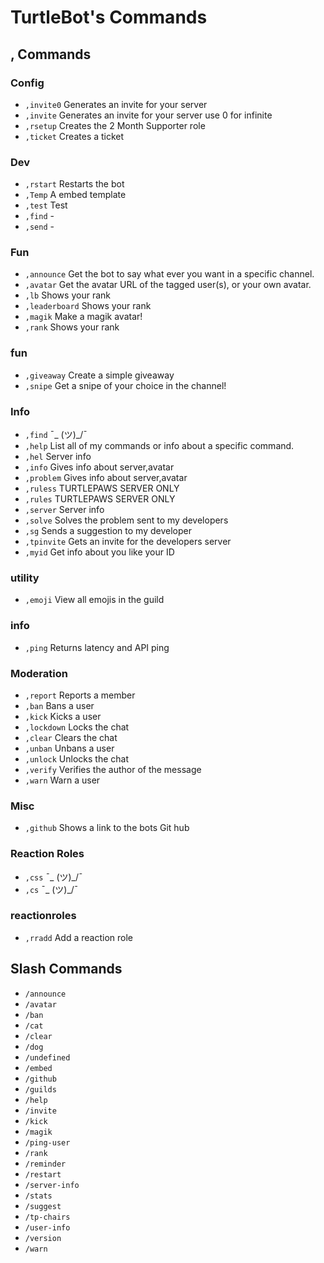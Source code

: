 # TurtleBot's Commands
## , Commands
### Config 
* ``,invite0`` Generates an invite for your server
* ``,invite`` Generates an invite for your server use 0 for infinite
* ``,rsetup`` Creates the 2 Month Supporter role
* ``,ticket`` Creates a ticket

### Dev 
* ``,rstart`` Restarts the bot
* ``,Temp`` A embed template
* ``,test`` Test
* ``,find`` -
* ``,send`` -

### Fun 
* ``,announce`` Get the bot to say what ever you want in a specific channel.
* ``,avatar`` Get the avatar URL of the tagged user(s), or your own avatar.
* ``,lb`` Shows your rank
* ``,leaderboard`` Shows your rank
* ``,magik`` Make a magik avatar!
* ``,rank`` Shows your rank

### fun 
* ``,giveaway`` Create a simple giveaway
* ``,snipe`` Get a snipe of your choice in the channel!

### Info 
* ``,find`` ¯_ (ツ)_/¯
* ``,help`` List all of my commands or info about a specific command.
* ``,hel`` Server info
* ``,info`` Gives info about server,avatar
* ``,problem`` Gives info about server,avatar
* ``,ruless`` TURTLEPAWS SERVER ONLY
* ``,rules`` TURTLEPAWS SERVER ONLY
* ``,server`` Server info
* ``,solve`` Solves the problem sent to my developers
* ``,sg`` Sends a suggestion to my developer
* ``,tpinvite`` Gets an invite for the developers server
* ``,myid`` Get info about you like your ID

### utility 
* ``,emoji`` View all emojis in the guild

### info 
* ``,ping`` Returns latency and API ping

### Moderation 
* ``,report`` Reports a member
* ``,ban`` Bans a user
* ``,kick`` Kicks a user
* ``,lockdown`` Locks the chat
* ``,clear`` Clears the chat
* ``,unban`` Unbans a user
* ``,unlock`` Unlocks the chat
* ``,verify`` Verifies the author of the message
* ``,warn`` Warn a user

### Misc 
* ``,github`` Shows a link to the bots Git hub

### Reaction Roles 
* ``,css`` ¯_ (ツ)_/¯
* ``,cs`` ¯_ (ツ)_/¯

### reactionroles 
* ``,rradd`` Add a reaction role

## Slash Commands
* ``/announce``
* ``/avatar``
* ``/ban``
* ``/cat``
* ``/clear``
* ``/dog``
* ``/undefined``
* ``/embed``
* ``/github``
* ``/guilds``
* ``/help``
* ``/invite``
* ``/kick``
* ``/magik``
* ``/ping-user``
* ``/rank``
* ``/reminder``
* ``/restart``
* ``/server-info``
* ``/stats``
* ``/suggest``
* ``/tp-chairs``
* ``/user-info``
* ``/version``
* ``/warn``
